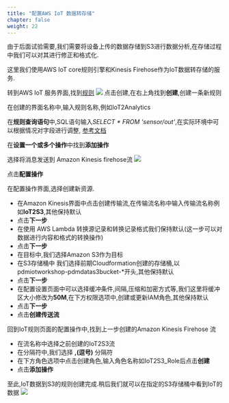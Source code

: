 ```yaml
---
title: "配置AWS IoT 数据转存储"
chapter: false
weight: 22
---
```

由于后面试验需要,我们需要将设备上传的数据存储到S3进行数据分析,在存储过程中我们可以对其进行修正和格式化.

这里我们使用AWS IoT core规则引擎和Kinesis Firehose作为IoT数据转存储的服务.

转到AWS IoT 服务界面,找到[规则](https://console.amazonaws.cn/iot/home?region=cn-north-1#/rulehub)
![](/images/IoT/iotrule1.png)
点击创建,在右上角找到**创建**,创建一条新规则

在创建的界面名称中,输入规则名称,例如IoT2Analytics

在**规则查询语句**中,SQL语句输入*SELECT * FROM 'sensor/out'*,在实际环境中可以根据情况对字段进行调整, [参考文档](https://docs.aws.amazon.com/console/iot/iot-sql-reference)

在**设置一个或多个操作**中找到**添加操作**

选择将消息发送到 Amazon Kinesis firehose流
![](/images/IoT/rule1.png)

点击**配置操作**

在配置操作界面,选择创建新资源.

- 在Amazon Kinesis界面中点击创建传输流,在传输流名称中输入传输流名称例如**IoT2S3**,其他保持默认
- 点击**下一步**
- 在使用 AWS Lambda 转换源记录和转换记录格式我们保持默认(这一步可以对数据进行内容和格式的转换操作)
- 点击**下一步**
- 在目标中,我们选择Amazon S3作为目标
- 在S3存储桶中 我们选择前期Cloudformation创建的存储桶,以pdmiotworkshop-pdmdatas3bucket-*开头,其他保持默认
- 点击**下一步**
- 在配置设置页面中可以选择缓冲条件,间隔,压缩和加密方式等,我们这里将缓冲区大小修改为**50M**,在下方权限选项中,创建或更新IAM角色,其他保持默认
- 点击**下一步**
- 点击**创建传送流**

回到IoT规则页面的配置操作中,找到上一步创建的Amazon Kinesis Firehose 流
- 在流名称中选择之前创建的IoT2S3流
- 在分隔符中,我们选择 **,(逗号)** 分隔符
- 在下方角色选项中点击创建角色,输入角色名称如IoT2S3_Role后点击**创建**
- 点击**添加操作**

至此,IoT数据到S3的规则创建完成.稍后我们就可以在指定的S3存储桶中看到IoT的数据
![](/images/IoT/s3data.png)







 

